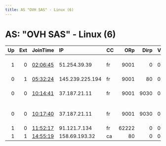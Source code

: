```yaml
---
title: AS "OVH SAS" - Linux (6)
---
```


# AS: "OVH SAS" - Linux (6)

|   Up |   Ext | JoinTime                                                                                            | IP              | CC   |   ORp |   Dirp | Version   | Contact                      | Nickname       |   eFamMembers |
|-----:|------:|:----------------------------------------------------------------------------------------------------|:----------------|:-----|------:|-------:|:----------|:-----------------------------|:---------------|--------------:|
|    1 |     0 | [02:06:45](https://metrics.torproject.org/rs.html#details/7B532D604A6909EC21EBBD0A0911319521447572) | 51.254.39.39    | fr   |  9001 |      0 | 0.3.3.9   | Random Person &lt;torrelay26 | TorRelay268    |             1 |
|    0 |     1 | [05:32:24](https://metrics.torproject.org/rs.html#details/286E617D8EFD0A2962C8D6507CF7B9F61B80C320) | 145.239.225.194 | fr   |  9001 |     80 | 0.3.3.9   | None                         | TTILtorrelay1a |             1 |
|    0 |     0 | [10:14:41](https://metrics.torproject.org/rs.html#details/E0A5DCD3C037ABB7DD8212DAFA98F5AC58EFB9BD) | 37.187.21.11    | fr   |  9001 |   9030 | 0.3.3.9   | rene dot schaepers at gma    | Kimsufi2g      |             1 |
|    0 |     0 | [10:17:40](https://metrics.torproject.org/rs.html#details/4044A8CD10CF5F1EE1F8F73FD05FEB3693410D4C) | 37.187.21.11    | fr   |  9001 |   9030 | 0.3.3.9   | rene dot schaepers at gma    | Kimsufi2g      |             1 |
|    1 |     0 | [11:52:17](https://metrics.torproject.org/rs.html#details/66BD443DD6BFEE68E922ECF49B0A1724CD94CFFD) | 91.121.7.134    | fr   | 62222 |      0 | 0.3.3.9   | None                         | devuanforall   |             1 |
|    1 |     1 | [14:55:19](https://metrics.torproject.org/rs.html#details/7234605EFB964E3CF8F0D75ED9FFBA888D54517E) | 158.69.193.32   | ca   |    80 |      0 | 0.2.9.14  | None                         | Unnamed        |             1 |
